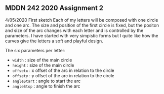 ## MDDN 242 2020 Assignment 2

4/05/2020 First sketch 
Each of my letters will be composed with one circle and one arc. The size and position of the first circle is fixed, but the positon and size of the arc changes with each letter and is controlled by the parameters. I have started with very simpistic forms but I quite like how the curves give the letters a soft and playful design.

The six parameters per letter:
  * `width` : size of the main circle
  * `height` : size of the main circle
  * `offsetx` : x offset of the arc in relation to the circle 
  * `offsety` : y offset of the arc in relation to the circle
  * `angleStart` : angle to start the arc
  * `angleStop` : angle to finish the arc
